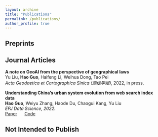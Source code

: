 ```yaml
---
layout: archive
title: "Publications"
permalink: /publications/
author_profile: true
---
```


## Preprints

## Journal Articles

<b>A note on GeoAI from the perspective of geographical laws</b><br>
Yu Liu, <b>Hao Guo</b>, Haifeng Li, Weihua Dong, Tao Pei<br>
<i>Acta Geodaetica et Cartographica Sinica (*测绘学报*)</i>, 2022, in press.<br>

<b>Understanding China’s urban system evolution from web search index data</b><br>
<b>Hao Guo</b>, Weiyu Zhang, Haode Du, Chaogui Kang, Yu Liu<br>
<i>EPJ Data Science, 2022</i>.<br>
[Paper](https://epjdatascience.springeropen.com/articles/10.1140/epjds/s13688-022-00332-y) &nbsp;&nbsp;&nbsp;&nbsp; [Code](https://github.com/Nithouson/BaiduCityAttr)

## Not Intended to Publish

